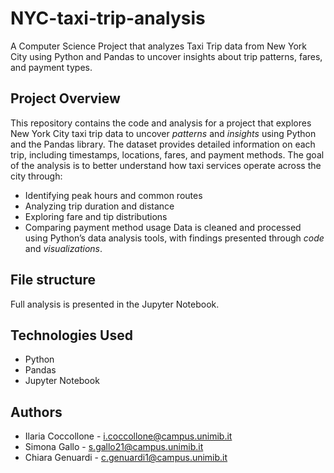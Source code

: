 # NYC-taxi-trip-analysis
A Computer Science Project that analyzes Taxi Trip data from New York City using Python and Pandas to uncover insights about trip patterns, fares, and payment types.

## Project Overview
This repository contains the code and analysis for a project that explores New York City taxi trip data to uncover *patterns* and *insights* using Python and the Pandas library. The dataset provides detailed information on each trip, including timestamps, locations, fares, and payment methods. The goal of the analysis is to better understand how taxi services operate across the city through: 
- Identifying peak hours and common routes
- Analyzing trip duration and distance
- Exploring fare and tip distributions
- Comparing payment method usage
Data is cleaned and processed using Python’s data analysis tools, with findings presented through *code* and *visualizations*.

## File structure
Full analysis is presented in the Jupyter Notebook.

## Technologies Used
- Python
- Pandas
- Jupyter Notebook

## Authors
- Ilaria Coccollone - i.coccollone@campus.unimib.it
- Simona Gallo - s.gallo21@campus.unimib.it
- Chiara Genuardi - c.genuardi1@campus.unimib.it
